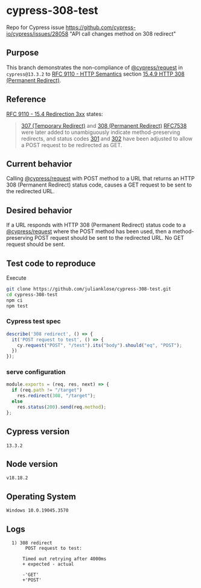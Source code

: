# cypress-308-test

Repo for Cypress issue
https://github.com/cypress-io/cypress/issues/28058
"API call changes method on 308 redirect"

## Purpose

This branch demonstrates the non-compliance of [@cypress/request](https://github.com/cypress-io/request) in `cypress@13.3.2` to [RFC 9110 - HTTP Semantics](https://www.rfc-editor.org/rfc/rfc9110) section [15.4.9 HTTP 308 (Permanent Redirect)](https://www.rfc-editor.org/rfc/rfc9110#name-308-permanent-redirect).

## Reference

[RFC 9110 - 15.4 Redirection 3xx](https://www.rfc-editor.org/rfc/rfc9110#name-redirection-3xx) states:

> [307 (Temporary Redirect)](https://www.rfc-editor.org/rfc/rfc9110#status.307) and [308 (Permanent Redirect)](https://www.rfc-editor.org/rfc/rfc9110#status.308) [RFC7538](https://www.rfc-editor.org/rfc/rfc9110#RFC7538) were later added to unambiguously indicate method-preserving redirects, and status codes [301](https://www.rfc-editor.org/rfc/rfc9110#status.301) and [302](https://www.rfc-editor.org/rfc/rfc9110#status.302) have been adjusted to allow a POST request to be redirected as GET.

## Current behavior

Calling [@cypress/request](https://github.com/cypress-io/request) with POST method to a URL that returns an HTTP 308 (Permanent Redirect) status code, causes a GET request to be sent to the redirected URL.

## Desired behavior

If a URL responds with HTTP 308 (Permanent Redirect) status code to a [@cypress/request](https://github.com/cypress-io/request) where the POST method has been used, then a method-preserving POST request should be sent to the redirected URL. No GET request should be sent.

## Test code to reproduce

Execute

```bash
git clone https://github.com/julianklose/cypress-308-test.git
cd cypress-308-test
npm ci
npm test
```

### Cypress test spec

```js
describe('308 redirect', () => {
  it('POST request to test', () => {
    cy.request("POST", "/test").its("body").should("eq", "POST");
  })
});
```

### serve configuration

```js
module.exports = (req, res, next) => {
  if (req.path != "/target")
    res.redirect(308, "/target");
  else
    res.status(200).send(req.method);
};
```

## Cypress version

`13.3.2`

## Node version

`v18.18.2`

## Operating System

`Windows 10.0.19045.3570`

## Logs

```text
  1) 308 redirect
       POST request to test:

      Timed out retrying after 4000ms
      + expected - actual

      -'GET'
      +'POST'
```

